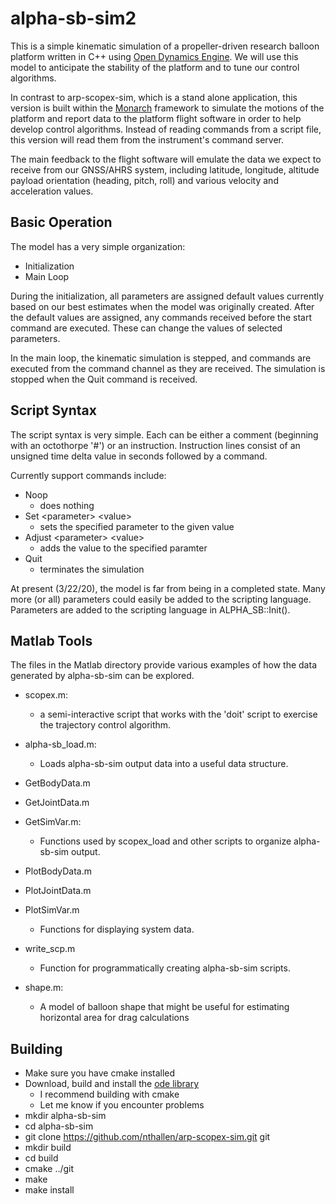 # alpha-sb-sim2
This is a simple kinematic simulation of a propeller-driven research balloon
platform written in C++ using
[Open Dynamics Engine](http://ode.org/wiki/index.php?title=Manual).
We will use this model to anticipate the stability of the platform and to tune
our control algorithms.

In contrast to arp-scopex-sim, which is a stand alone application, this
version is built within the [Monarch](https://github.com/nthallen/monarch)
framework to simulate the motions of the platform and report data to the
platform flight software in order to help develop control algorithms. Instead
of reading commands from a script file, this version will read them from
the instrument's command server.

The main feedback to the flight software will emulate the data we expect to
receive from our GNSS/AHRS system, including latitude, longitude, altitude
payload orientation (heading, pitch, roll) and various velocity and
acceleration values.

## Basic Operation

The model has a very simple organization:

  - Initialization
  - Main Loop
  
During the initialization, all parameters are assigned default values
currently based on our best estimates when the model was originally
created. After the default values are assigned, any commands received
before the start command are executed. These can change the values of
selected parameters.

In the main loop, the kinematic simulation is stepped, and commands are
executed from the command channel as they are received. The simulation
is stopped when the Quit command is received.

## Script Syntax

The script syntax is very simple. Each can be either a comment
(beginning with an octothorpe '#') or an instruction. Instruction lines
consist of an unsigned time delta value in seconds followed by a command.

Currently support commands include:

  - Noop
    - does nothing
  - Set \<parameter> \<value>
    - sets the specified parameter to the given value
  - Adjust \<parameter> \<value>
    - adds the value to the specified paramter
  - Quit
    - terminates the simulation

At present (3/22/20), the model is far from being in a completed state.
Many more (or all) parameters could easily be added to the scripting
language. Parameters are added to the scripting language in
ALPHA_SB::Init().

## Matlab Tools

The files in the Matlab directory provide various examples of how the
data generated by alpha-sb-sim can be explored.

  - scopex.m:
    - a semi-interactive script that works with the 'doit' script
      to exercise the trajectory control algorithm.

  - alpha-sb_load.m:
    - Loads alpha-sb-sim output data into a useful data structure.

  - GetBodyData.m
  - GetJointData.m
  - GetSimVar.m:
    - Functions used by scopex_load and other scripts to organize
      alpha-sb-sim output.

  - PlotBodyData.m
  - PlotJointData.m
  - PlotSimVar.m
    - Functions for displaying system data.

  - write_scp.m
    - Function for programmatically creating alpha-sb-sim scripts.

  - shape.m:
    - A model of balloon shape that might be useful for estimating
      horizontal area for drag calculations
      
## Building
  - Make sure you have cmake installed
  - Download, build and install the [ode library](http://ode.org/wiki/index.php?title=Manual)
    - I recommend building with cmake
    - Let me know if you encounter problems
  - mkdir alpha-sb-sim
  - cd alpha-sb-sim
  - git clone https://github.com/nthallen/arp-scopex-sim.git git
  - mkdir build
  - cd build
  - cmake ../git
  - make
  - make install
